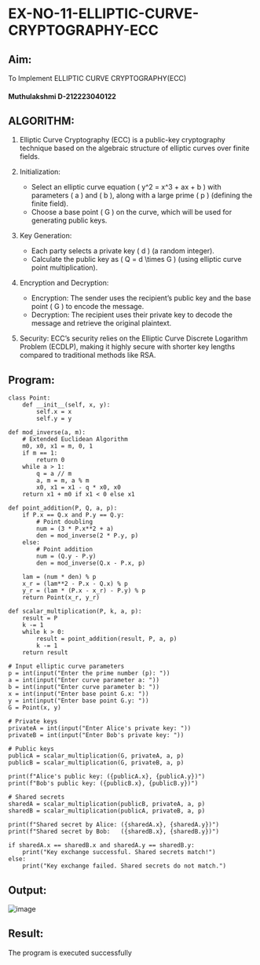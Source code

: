 # EX-NO-11-ELLIPTIC-CURVE-CRYPTOGRAPHY-ECC

## Aim:
To Implement ELLIPTIC CURVE CRYPTOGRAPHY(ECC)
#### Muthulakshmi D-212223040122

## ALGORITHM:

1. Elliptic Curve Cryptography (ECC) is a public-key cryptography technique based on the algebraic structure of elliptic curves over finite fields.

2. Initialization:
   - Select an elliptic curve equation \( y^2 = x^3 + ax + b \) with parameters \( a \) and \( b \), along with a large prime \( p \) (defining the finite field).
   - Choose a base point \( G \) on the curve, which will be used for generating public keys.

3. Key Generation:
   - Each party selects a private key \( d \) (a random integer).
   - Calculate the public key as \( Q = d \times G \) (using elliptic curve point multiplication).

4. Encryption and Decryption:
   - Encryption: The sender uses the recipient’s public key and the base point \( G \) to encode the message.
   - Decryption: The recipient uses their private key to decode the message and retrieve the original plaintext.

5. Security: ECC’s security relies on the Elliptic Curve Discrete Logarithm Problem (ECDLP), making it highly secure with shorter key lengths compared to traditional methods like RSA.

## Program:
```
class Point:
    def __init__(self, x, y):
        self.x = x
        self.y = y

def mod_inverse(a, m):
    # Extended Euclidean Algorithm
    m0, x0, x1 = m, 0, 1
    if m == 1:
        return 0
    while a > 1:
        q = a // m
        a, m = m, a % m
        x0, x1 = x1 - q * x0, x0
    return x1 + m0 if x1 < 0 else x1

def point_addition(P, Q, a, p):
    if P.x == Q.x and P.y == Q.y:
        # Point doubling
        num = (3 * P.x**2 + a)
        den = mod_inverse(2 * P.y, p)
    else:
        # Point addition
        num = (Q.y - P.y)
        den = mod_inverse(Q.x - P.x, p)

    lam = (num * den) % p
    x_r = (lam**2 - P.x - Q.x) % p
    y_r = (lam * (P.x - x_r) - P.y) % p
    return Point(x_r, y_r)

def scalar_multiplication(P, k, a, p):
    result = P
    k -= 1
    while k > 0:
        result = point_addition(result, P, a, p)
        k -= 1
    return result

# Input elliptic curve parameters
p = int(input("Enter the prime number (p): "))
a = int(input("Enter curve parameter a: "))
b = int(input("Enter curve parameter b: "))
x = int(input("Enter base point G.x: "))
y = int(input("Enter base point G.y: "))
G = Point(x, y)

# Private keys
privateA = int(input("Enter Alice's private key: "))
privateB = int(input("Enter Bob's private key: "))

# Public keys
publicA = scalar_multiplication(G, privateA, a, p)
publicB = scalar_multiplication(G, privateB, a, p)

print(f"Alice's public key: ({publicA.x}, {publicA.y})")
print(f"Bob's public key: ({publicB.x}, {publicB.y})")

# Shared secrets
sharedA = scalar_multiplication(publicB, privateA, a, p)
sharedB = scalar_multiplication(publicA, privateB, a, p)

print(f"Shared secret by Alice: ({sharedA.x}, {sharedA.y})")
print(f"Shared secret by Bob:   ({sharedB.x}, {sharedB.y})")

if sharedA.x == sharedB.x and sharedA.y == sharedB.y:
    print("Key exchange successful. Shared secrets match!")
else:
    print("Key exchange failed. Shared secrets do not match.")
```
## Output:

![image](https://github.com/user-attachments/assets/ebe48e58-1e75-4f78-87dc-97dab9a422be)

## Result:
The program is executed successfully

